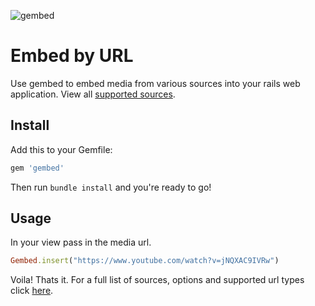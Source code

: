 ![gembed](https://user-images.githubusercontent.com/25507937/80111718-231e9d00-8578-11ea-9f02-6847fbc25118.png)
# Embed by URL
Use gembed to embed media from various sources into your rails web application. View all [supported sources](https://github.com/iJohnPaul/gembed/wiki/Supported-Sources). 

## Install
Add this to your Gemfile:
```ruby
gem 'gembed'
```
Then run `bundle install` and you're ready to go!

## Usage
In your view pass in the media url.
```ruby
Gembed.insert("https://www.youtube.com/watch?v=jNQXAC9IVRw")
```
Voila! Thats it. For a full list of sources, options and supported url types click [here](https://github.com/iJohnPaul/gembed/wiki/Supported-Sources).

